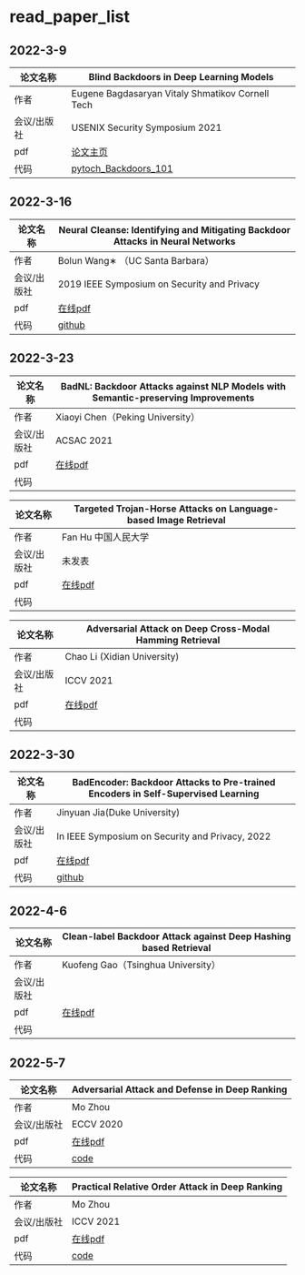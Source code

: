 # read_paper_list
## 2022-3-9

| 论文名称    | Blind Backdoors in Deep Learning Models                      |
| ----------- | ------------------------------------------------------------ |
| 作者        | Eugene Bagdasaryan Vitaly Shmatikov Cornell Tech             |
| 会议/出版社 | USENIX Security Symposium 2021                               |
| pdf         | [论文主页](https://www.usenix.org/conference/usenixsecurity21/presentation/bagdasaryan) |
| 代码        | [pytoch_Backdoors_101](https://github.com/ebagdasa/backdoors101) |

## 2022-3-16

| 论文名称    | Neural Cleanse: Identifying and Mitigating Backdoor Attacks in Neural Networks |
| ----------- | ------------------------------------------------------------ |
| 作者        | Bolun Wang∗ （UC Santa Barbara）                             |
| 会议/出版社 | 2019 IEEE Symposium on Security and Privacy                  |
| pdf         | [在线pdf](https://ieeexplore.ieee.org/stampPDF/getPDF.jsp?tp=&arnumber=8835365&ref=aHR0cHM6Ly9pZWVleHBsb3JlLmllZWUub3JnL3N0YW1wL3N0YW1wLmpzcD90cD0mYXJudW1iZXI9ODgzNTM2NQ==&tag=1) |
| 代码        | [github](https://github.com/bolunwang/backdoor)              |

## 2022-3-23

| 论文名称    | BadNL: Backdoor Attacks against NLP Models with Semantic-preserving Improvements |
| ----------- | ------------------------------------------------------------ |
| 作者        | Xiaoyi Chen（Peking University）                             |
| 会议/出版社 | ACSAC 2021                                                   |
| pdf         | [在线pdf](https://dl.acm.org/doi/pdf/10.1145/3485832.3485837) |
| 代码        |                                                              |

| 论文名称    | Targeted Trojan-Horse Attacks on Language-based Image Retrieval |
| ----------- | ------------------------------------------------------------ |
| 作者        | Fan Hu 中国人民大学                                          |
| 会议/出版社 | 未发表                                                       |
| pdf         | [在线pdf](https://arxiv.org/pdf/2202.03861.pdf)              |
| 代码        |                                                              |

| 论文名称    | Adversarial Attack on Deep Cross-Modal Hamming Retrieval     |
| ----------- | ------------------------------------------------------------ |
| 作者        | Chao Li (Xidian University)                                  |
| 会议/出版社 | ICCV 2021                                                    |
| pdf         | [在线pdf](https://openaccess.thecvf.com/content/ICCV2021/papers/Li_Adversarial_Attack_on_Deep_Cross-Modal_Hamming_Retrieval_ICCV_2021_paper.pdf) |
| 代码        |                                                              |

## 2022-3-30

| 论文名称    | BadEncoder: Backdoor Attacks to Pre-trained Encoders in Self-Supervised Learning |
| ----------- | ------------------------------------------------------------ |
| 作者        | Jinyuan Jia(Duke University)                                 |
| 会议/出版社 | In IEEE Symposium on Security and Privacy, 2022              |
| pdf         | [在线pdf](https://arxiv.org/abs/2108.00352)                  |
| 代码        | [github](https://github.com/jjy1994/BadEncoder)              |

## 2022-4-6

| 论文名称    | Clean-label Backdoor Attack against Deep Hashing based Retrieval |
| ----------- | ------------------------------------------------------------ |
| 作者        | Kuofeng Gao（Tsinghua University）                           |
| 会议/出版社 |                                                              |
| pdf         | [在线pdf](https://arxiv.org/abs/2109.08868)                  |
| 代码        |                                                              |

## 2022-5-7

| 论文名称    | Adversarial Attack and Defense in Deep Ranking |
| ----------- | ---------------------------------------------- |
| 作者        | Mo Zhou                                        |
| 会议/出版社 | ECCV 2020                                      |
| pdf         | [在线pdf](https://arxiv.org/abs/2106.03614)    |
| 代码        | [code](https://github.com/cdluminate/robrank)  |

| 论文名称    | Practical Relative Order Attack in Deep Ranking |
| ----------- | ----------------------------------------------- |
| 作者        | Mo Zhou                                         |
| 会议/出版社 | ICCV 2021                                       |
| pdf         | [在线pdf](https://arxiv.org/abs/2103.05248)     |
| 代码        | [code](https://github.com/cdluminate/advorder)  |
